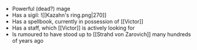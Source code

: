 - Powerful (dead?) mage
- Has a sigil: 
![[Kazahn's ring.png|270]]
- Has a spellbook, currently in possession of [[Victor]]
- Has a staff, which [[Victor]] is actively looking for
- Is rumoured to have stood up to [[Strahd von Zarovich]] many hundreds of years ago